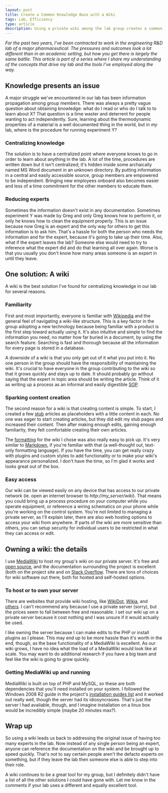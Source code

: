 ```yaml
---
layout: post
title: Create a Common Knowledge Base with a Wiki
tags: Lab, Efficiency
type: article
description: Using a private wiki among the lab group creates a common knowledge base. It lessens the importance and risk of individual members becoming experts, and allows teammates to quickly create content in a tone and style specific for the group to digest.
---
```


*For the past two years, I've been contracted to work in the engineering R&amp;D lab of a major pharmaceutical. The pressures and outcomes look a lot different than in an academic setting, but how you get there is largely the same battle. This article is part of a series where I share my understanding of the concepts that drive my lab and the tools I've employed along the way.*

## Knowledge presents an issue

A major struggle we've encountered in our lab has been information propagation among group members. There was always a pretty vague question about obtaining knowledge: what do I read or who do I talk to to learn about X? That question is a time waster and deterrent for people wanting to act independently. Sure, learning about the thermodynamic properties of a material is a well documented thing in the world, but in *my* lab, where is the procedure for running experiment Y?

### Centralizing knowledge

The solution is to have a centralized point where everyone knows to go in order to learn about anything in the lab. A lot of the time, procedures are written down but it isn't centralized; it's hidden inside some archaically named MS Word document in an unknown directory. By putting information in a central and easily accessible source, group members are empowered to be independent. Bringing new employees onboard also becomes easier and less of a time commitment for the other members to educate them.

### Reducing experts

Sometimes the information doesn't exist in any documentation. Sometimes experiment Y was made by Greg and only Greg knows how to perform it, or only he knows how to clean the equipment properly. This is an issue because now Greg is an expert and the only way for others to get this information is to ask him. That's a hassle for both the person who needs the information and for the expert, because it's going to take up their time. Also, what if the expert leaves the lab? Someone else would need to try to inference what the expert did and do that learning all over again. Worse is that you usually you don't know how many areas someone is an expert in until they leave.

## One solution: A wiki

A wiki is the best solution I've found for centralizing knowledge in our lab for several reasons.

### Familiarity

First and most importantly, everyone is familiar with [Wikipedia][] and the general feel of navigating a wiki-like structure. This is a key factor in the group adopting a new technology because being familiar with a product is the first step toward actually using it. It's also intuitive and simple to find the information you need, no matter how far buried in a document, by using the search feature. Searching is fast and thorough because all the information for every page is stored in a database.

A downside of a wiki is that you only get out of it what you put into it. No one person in the group should have the responsibility of maintaining the wiki. It's crucial to have everyone in the group contributing to the wiki so that it grows quickly and stays up to date. It should probably go without saying that the expert in topic area should be writing the article.
 Think of it as writing up a process as an informal and easily digestible [SOP][].

### Sparking content creation

The second reason for a wiki is that creating content is simple. To start, I created a few [stub][] articles as placeholders with a little content in each. No one was eager to start creating articles, but they did edit my stub pages and increased their content. Then after making enough edits, gaining enough familiarity, they felt comfortable creating their own articles.

The [formatting][MediaWiki - Formatting] for the wiki I chose was also really easy to pick up. It's very similar to [Markdown][], if you're familiar with that (a well-thought out, text-only formatting language). If you have the time, you can get really crazy with plugins and custom styles to add functionality or to make your wiki's appearance personalized. I don't have the time, so I'm glad it works and looks great out of the box.

### Easy access

Our wiki can be viewed easily on any device that has access to our private network (ie. open an internet browser to *http://my_server/wiki*). That means you could bring up a process procedure on your computer while you operate equipment, or reference a wiring schematics on your phone while you're working on the control system. You're not limited to managing a private server, as I'll explain later, there are also web hosting options to access your wiki from anywhere. If parts of the wiki are more sensitive than others, you can setup security for individual users to be restricted in what they can access or edit.

## Owning a wiki: the details

I use [MediaWiki][] to host my group's wiki on our private server. It's free and [open source][MediaWiki - Repository], and the documentation surrounding the project is excellent (both on the project site and on [Stack Overflow][Stack Overflow - MediaWiki]. There are tons of choices for wiki software out there, both for hosted and self-hosted options.

### To host or to own your server

There are websites that provide wiki hosting, like [WikiDot][], [Wikia][], and [others][Wiki Hosting List]. I can't recommend any because I use a private server (sorry), but the prices seem to fall between free and reasonable. I set our wiki up on a private server because it cost nothing and I was unsure if it would actually be used.

I like owning the server because I can make edits to the PHP or install plugins as I please. This may end up to be more hassle than it's worth in the end, though, as the base functionality of a MediaWiki is excellent. As our wiki grows, I have no idea what the load of a MediaWiki would look like at scale. You may want to do additional research if you have a big team and feel like the wiki is going to grow quickly.

### Getting MediaWiki up and running

MediaWiki is built on top of PHP and MySQL, so these are both dependencies that you'll need installed on your system. I followed the Windows 2008 R2 guide in the project's [installation guides list][MediaWiki - Installation] and it worked out really well, though the server had its idiosyncrasies. That's just the server I had available, though, and I imagine installation on a linux box would be incredibly simple (maybe 20 minutes max?).

## Wrap up

So using a wiki leads us back to addressing the original issue of having too many experts in the lab. Now instead of any single person being an expert, anyone can reference the documentation on the wiki and be brought up to speed quickly. That's not to say certain people aren't the defacto experts on something, but if they leave the lab then someone else is able to step into their role.

A wiki continues to be a great tool for my group, but I definitely didn't have a list of all the other solutions I could have gone with. Let me know in the comments if your lab uses a different and equally excellent tool.


[MediaWiki]: https://www.mediawiki.org/ "MediaWiki"
[Markdown]: http://daringfireball.net/projects/markdown/ "Markdown"
[MediaWiki - Formatting]: http://www.mediawiki.org/wiki/Help:Formatting "MediaWiki - Formatting"
[MediaWiki - Installation]: http://www.mediawiki.org/wiki/Manual:Installation_guide "MediaWiki - Installation"
[MediaWiki - Repository]: https://git.wikimedia.org/tree/?r=mediawiki/core.git "MediaWiki - Repository"
[SOP]: http://en.wikipedia.org/wiki/Standard_operating_procedure "Standard operating procedure"
[stub]: http://en.wikipedia.org/wiki/Wikipedia:Stub "Stubs"
[Stack Overflow - MediaWiki]: http://stackoverflow.com/search?q=mediawiki "Stack Overflow - MediaWiki"
[WikiDot]: http://www.wikidot.com/ "WikiDot"
[Wikia]: http://www.wikia.com/Wikia "Wikia"
[Wikipedia]: https://www.wikipedia.org/ "Wikipedia"
[Wiki Hosting List]: http://en.wikipedia.org/wiki/Comparison_of_wiki_hosting_services "Wiki Hosting List"

<!-- Working outline
- Intro - need for a common knowledge base
- - Too many experts
- - Onboard time of new group members
- Why a wiki is the right choice
- 1. Familiarity with wikis from Wikipedia
- 2. Simple content creation
- 2. - simple editing
- 2. - uploading pictures
- 3. Access it anywhere on the private network
- - Have a program with a help section? Link to sections of wiki pages
- How to wiki
- Conclusion
-->
